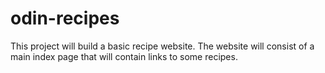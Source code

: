 # odin-recipes
This project will build a basic recipe website.
The website will consist of a main index page that will contain links to some recipes.
